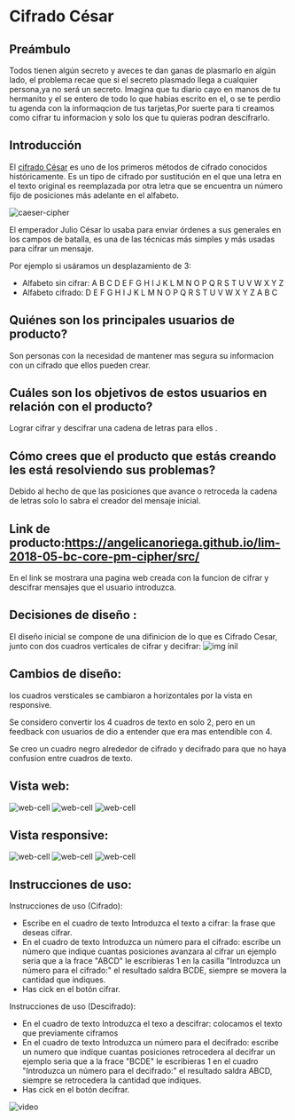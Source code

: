 # Cifrado César

## Preámbulo
Todos tienen algún secreto y aveces te dan ganas de plasmarlo en algún lado, el problema recae que si el secreto plasmado llega a cualquier persona,ya no será un secreto.
Imagina que tu diario cayo en manos de tu hermanito y el se entero de todo lo que habias escrito en el, o se te perdio tu agenda con la informaqcion de tus tarjetas,Por suerte para ti creamos como cifrar tu informacion y solo los que tu quieras podran descifrarlo.

## Introducción

El [cifrado César](https://en.wikipedia.org/wiki/Caesar_cipher) es uno de los
primeros métodos de cifrado conocidos históricamente. Es un tipo de cifrado por
sustitución en el que una letra en el texto original es reemplazada por otra
letra que se encuentra un número fijo de posiciones más adelante en el alfabeto.

![caeser-cipher](https://upload.wikimedia.org/wikipedia/commons/thumb/2/2b/Caesar3.svg/2000px-Caesar3.svg.png)

El emperador Julio César lo usaba para enviar órdenes a sus generales en los
campos de batalla, es una de las técnicas más simples y más usadas para cifrar
un mensaje.

Por ejemplo si usáramos un desplazamiento de 3:

* Alfabeto sin cifrar: A B C D E F G H I J K L M N O P Q R S T U V W X Y Z
* Alfabeto cifrado: D E F G H I J K L M N O P Q R S T U V W X Y Z A B C


## Quiénes son los principales usuarios de producto?

Son personas con la necesidad de mantener mas segura su informacion con un cifrado que ellos pueden crear.

## Cuáles son los objetivos de estos usuarios en relación con el producto?

Lograr cifrar y descifrar una cadena de letras para ellos .

## Cómo crees que el producto que estás creando les está resolviendo sus problemas?
Debido al hecho de que las posiciones que avance o retroceda la cadena de letras solo lo sabra el creador del mensaje inicial.

## Link de producto:https://angelicanoriega.github.io/lim-2018-05-bc-core-pm-cipher/src/

En el link se mostrara una pagina web creada con la funcion de cifrar y descifrar mensajes que el usuario introduzca.

## Decisiones de diseño :

El diseño inicial se compone de una difinicion de lo que es Cifrado Cesar, junto con dos cuadros verticales de cifrar y decifrar:
![img inil](https://github.com/angelicanoriega/lim-2018-05-bc-core-pm-cipher/blob/master/src/imagenes%20para%20el%20readme/cifrado%20cesar.png)

## Cambios de diseño:

los cuadros versticales se cambiaron a horizontales por la vista en responsive.

Se considero convertir los 4 cuadros de texto en solo 2, pero en un feedback con usuarios de dio a entender que era mas entendible con 4.

Se creo un cuadro negro alrededor de cifrado y decifrado para que no haya confusion entre cuadros de texto.

## Vista web:

![web-cell](https://github.com/angelicanoriega/lim-2018-05-bc-core-pm-cipher/blob/gh-pages/src/imagenes%20para%20el%20readme/imge%20web/Captura%20de%20pantalla%20de%202018-06-01%2002-57-35.png)
![web-cell](https://github.com/angelicanoriega/lim-2018-05-bc-core-pm-cipher/blob/gh-pages/src/imagenes%20para%20el%20readme/imge%20web/Captura%20de%20pantalla%20de%202018-06-01%2002-57-40.png)
![web-cell](https://github.com/angelicanoriega/lim-2018-05-bc-core-pm-cipher/blob/gh-pages/src/imagenes%20para%20el%20readme/imge%20web/Captura%20de%20pantalla%20de%202018-06-01%2002-57-44.png)

## Vista responsive:

![web-cell](https://github.com/angelicanoriega/lim-2018-05-bc-core-pm-cipher/blob/gh-pages/src/imagenes%20para%20el%20readme/imagen%20cellphone/Captura%20de%20pantalla%20de%202018-06-01%2002-32-09.png)
![web-cell](https://github.com/angelicanoriega/lim-2018-05-bc-core-pm-cipher/blob/gh-pages/src/imagenes%20para%20el%20readme/imagen%20cellphone/Captura%20de%20pantalla%20de%202018-06-01%2002-32-17.png)
![web-cell](https://github.com/angelicanoriega/lim-2018-05-bc-core-pm-cipher/blob/gh-pages/src/imagenes%20para%20el%20readme/imagen%20cellphone/Captura%20de%20pantalla%20de%202018-06-01%2002-32-24.png)

## Instrucciones de uso:

Instrucciones de uso (Cifrado):

* Escribe en el cuadro de texto Introduzca el texto a cifrar: la frase que deseas cifrar.
* En el cuadro de texto Introduzca un número para el cifrado: escribe un número que indique cuantas posiciones avanzara al cifrar 
un ejemplo seria que a la frace "ABCD" le escribieras 1 en la casilla "Introduzca un número para el cifrado:" el resultado saldra BCDE, siempre se movera la cantidad que indiques.
* Has cick en el botón cifrar.

Instrucciones de uso (Descifrado):

* En el cuadro de texto Introduzca el texo a descifrar: colocamos el texto que previamente ciframos
* En el cuadro de texto Introduzca un número para el decifrado: escribe un numero que indique cuantas posiciones retrocedera al decifrar 
un ejemplo seria que a la frace "BCDE" le escribieras 1 en el cuadro "Introduzca un número para el decifrado:" el resultado saldra ABCD, siempre se retrocedera la cantidad que indiques.
* Has cick en el botón decifrar.


![video](https://github.com/angelicanoriega/lim-2018-05-bc-core-pm-cipher/blob/master/src/imagenes%20para%20el%20readme/GIF.gif)

